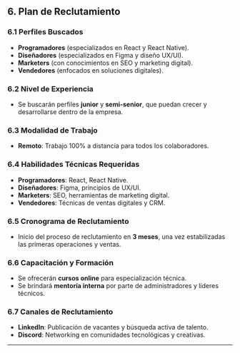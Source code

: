 ## 6. Plan de Reclutamiento

### 6.1 Perfiles Buscados

- **Programadores** (especializados en React y React Native).
- **Diseñadores** (especializados en Figma y diseño UX/UI).
- **Marketers** (con conocimientos en SEO y marketing digital).
- **Vendedores** (enfocados en soluciones digitales).

### 6.2 Nivel de Experiencia

- Se buscarán perfiles **junior** y **semi-senior**, que puedan crecer y desarrollarse dentro de la empresa.

### 6.3 Modalidad de Trabajo

- **Remoto**: Trabajo 100% a distancia para todos los colaboradores.

### 6.4 Habilidades Técnicas Requeridas

- **Programadores**: React, React Native.
- **Diseñadores**: Figma, principios de UX/UI.
- **Marketers**: SEO, herramientas de marketing digital.
- **Vendedores**: Técnicas de ventas digitales y CRM.

### 6.5 Cronograma de Reclutamiento

- Inicio del proceso de reclutamiento en **3 meses**, una vez estabilizadas las primeras operaciones y ventas.

### 6.6 Capacitación y Formación

- Se ofrecerán **cursos online** para especialización técnica.
- Se brindará **mentoría interna** por parte de administradores y líderes técnicos.

### 6.7 Canales de Reclutamiento

- **LinkedIn**: Publicación de vacantes y búsqueda activa de talento.
- **Discord**: Networking en comunidades tecnológicas y creativas.

---
